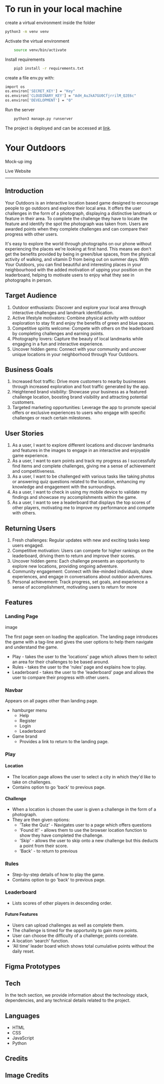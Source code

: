 # To run in your local machine

create a virtual environment inside the folder

```bash
python3 -m venv venv
```

Activate the virtual environment

```bash
    source venv/bin/activate
```

Install requirements

```bash
    pip3 install -r requirements.txt
```

create a file env.py with:

```bash
import os
os.environ['SECRET_KEY'] = "Key"
os.environ['CLOUDINARY_KEY'] = "AdH_AuJkA7GU0CfjrrilM_Q2E6c"
os.environ['DEVELOPMENT'] = "0"

```

Run the server

```bash
    python3 manage.py runserver
```

The project is deployed and can be accessed at [link](https://suns-goods-1564630265ef.herokuapp.com/).

# Your Outdoors
Mock-up img

Live Website 

-------------------------------------------------------------------------

## Introduction

Your Outdoors is an interactive location based game designed to encourage people to go outdoors and explore their local area. It offers the user challenges in the form of a photograph, displaying a distinctive landmark or feature in their area. To complete the challenge they have to locate the feature and identify the spot the photograph was taken from. Users are awarded points when they complete challenges and can compare their progress with other users.

It's easy to explore the world through photographs on our phone without experiencing the places we're looking at first hand. This means we don't get the benefits provided by being in green/blue spaces, from the physical activity of walking, and vitamin D from being out on summer days. With Your Outdoors, you can find beautiful and interesting places in your neighbourhood with the added motivation of upping your position on the leaderboard, helping to motivate users to enjoy what they see in photographs in person. 

## Target Audience 

1. Outdoor enthusiasts: Discover and explore your local area through interactive challenges and landmark identification.
2. Active lifestyle motivators: Combine physical activity with outdoor exploration to stay fit and enjoy the benefits of green and blue spaces.
3. Competitive spirits welcome: Compete with others on the leaderboard by completing challenges and earning points.
4. Photography lovers: Capture the beauty of local landmarks while engaging in a fun and interactive experience.
5. Uncover hidden gems: Connect with your community and uncover unique locations in your neighborhood through Your Outdoors.


## Business Goals
1. Increased foot traffic: Drive more customers to nearby businesses through increased exploration and foot traffic generated by the app.
2. Heightened brand visibility: Showcase your business as a featured challenge location, boosting brand visibility and attracting potential customers.
3. Targeted marketing opportunities: Leverage the app to promote special offers or exclusive experiences to users who engage with specific challenges or reach certain milestones.


## User Stories

1. As a user, I want to explore different locations and discover landmarks and features in the images to engage in an interactive and enjoyable game experience.
2. As a user, I want to earn points and track my progress as I successfully find items and complete challenges, giving me a sense of achievement and competitiveness.
3. As a user, I want to be challenged with various tasks like taking photos or answering quiz questions related to the location, enhancing my knowledge and engagement with the surroundings.
4. As a user, I want to check in using my mobile device to validate my findings and showcase my accomplishments within the game.
5. As a user, I want to see a leaderboard that displays the top scores of other players, motivating me to improve my performance and compete with others.

## Returning Users

1. Fresh challenges: Regular updates with new and exciting tasks keep users engaged.
2. Competitive motivation: Users can compete for higher rankings on the leaderboard, driving them to return and improve their scores.
3. Uncover hidden gems: Each challenge presents an opportunity to explore new locations, providing ongoing adventure.
4. Community engagement: Connect with like-minded individuals, share experiences, and engage in conversations about outdoor adventures.
5. Personal achievement: Track progress, set goals, and experience a sense of accomplishment, motivating users to return for more


## Features

### Landing Page

image

The first page seen on loading the application. The landing page introduces the game with a tag-line and gives the user options to help them navigate and understand the game.
- Play - takes the user to the 'locations' page which allows them to select an area for their challenges to be based around.
- Rules - takes the user to the 'rules' page and explains how to play.
- Leaderboard - takes the user to the 'leaderboard' page and allows the user to compare their progress with other users.

### Navbar
Appears on all pages other than landing page.
- hamburger menu
	- Help
	- Register
	- Login
	- Leaderboard
- Game brand
	- Provides a link to return to the landing page.

### Play
#### Location
- The location page allows the user to select a city in which they'd like to take on challenges. 
- Contains option to go 'back' to previous page.
#### Challenge
- When a location is chosen the user is given a challenge in the form of a photograph.
- They are then given options:
	- 'Take the Quiz' - Navigates user to a page which offers questions 
	- 'Found it!' - allows them to use the browser location function to show they have completed the challenge.
	- 'Skip' - allows the user to skip onto a new challenge but this deducts a point from their score.
	- 'Back' - to return to previous 

### Rules
- Step-by-step details of how to play the game.
-  Contains option to go 'back' to previous page.


### Leaderboard
- Lists scores of other players in descending order.


#### Future Features
- Users can upload challenges as well as complete them.
- The challenge is timed for the opportunity to gain more points.
- User can choose the difficulty of a challenge; points correlate.
- A location 'search' function.
- 'All time' leader board which shows total cumulative points without the daily reset. 

## Figma Prototypes



## Tech
In the tech section, we provide information about the technology stack, dependencies, and any technical details related to the project.

## Languages 

- HTML
- CSS
- JavaScript
- Python

## Credits

## Image Credits